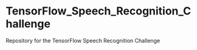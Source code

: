 # TensorFlow_Speech_Recognition_Challenge
Repository for the TensorFlow Speech Recognition Challenge
